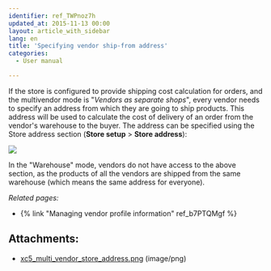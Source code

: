 ```yaml
---
identifier: ref_TWPnoz7h
updated_at: 2015-11-13 00:00
layout: article_with_sidebar
lang: en
title: 'Specifying vendor ship-from address'
categories:
  - User manual

---
```



If the store is configured to provide shipping cost calculation for orders, and the multivendor mode is "_Vendors as separate shops_", every vendor needs to specify an address from which they are going to ship products. This address will be used to calculate the cost of delivery of an order from the vendor's warehouse to the buyer. The address can be specified using the Store address section (**Store setup** > **Store address**):

![]({{site.baseurl}}/attachments/8750997/8719618.png)

In the "Warehouse" mode, vendors do not have access to the above section, as the products of all the vendors are shipped from the same warehouse (which means the same address for everyone).

_Related pages:_

*   {% link "Managing vendor profile information" ref_b7PTQMgf %}

## Attachments:

* [xc5_multi_vendor_store_address.png]({{site.baseurl}}/attachments/8750997/8719618.png) (image/png)
